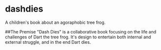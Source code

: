 # dashdies
A children's book about an agoraphobic tree frog.

##The Premise
"Dash Dies" is a collaborative book focusing on the life and challenges of Dart the tree frog. It's design to entertain both internal and external struggle, and in the end Dart dies.
